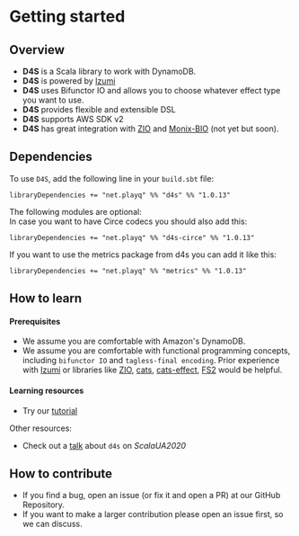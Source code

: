 # Getting started

## Overview
+ __D4S__ is a Scala library to work with DynamoDB.
+ __D4S__ is powered by [Izumi](https://izumi.7mind.io/latest/release/doc/index.html)
+ __D4S__ uses Bifunctor IO and allows you to choose whatever effect type you want to use.
+ __D4S__ provides flexible and extensible DSL 
+ __D4S__ supports AWS SDK v2
+ __D4S__ has great integration with [ZIO](https://zio.dev/) and [Monix-BIO](https://bio.monix.io/) (not yet but soon).

## Dependencies

To use `D4S`, add the following line in your `build.sbt` file:
```
libraryDependencies += "net.playq" %% "d4s" %% "1.0.13"
```

The following modules are optional:<br/>
In case you want to have Circe codecs you should also add this:
```
libraryDependencies += "net.playq" %% "d4s-circe" %% "1.0.13"
```
If you want to use the metrics package from d4s you can add it like this:
```
libraryDependencies += "net.playq" %% "metrics" %% "1.0.13"
```

## How to learn

#### Prerequisites
+ We assume you are comfortable with Amazon's DynamoDB.
+ We assume you are comfortable with functional programming concepts, including `bifunctor IO` and `tagless-final encoding`.
  Prior experience with [Izumi](https://izumi.7mind.io/latest/release/doc/index.html) or libraries like [ZIO](https://zio.dev/), [cats](https://typelevel.org/cats/), [cats-effect](https://typelevel.org/cats-effect/),
  [FS2](https://fs2.io/) would be helpful.

#### Learning resources
+ Try our [tutorial](tutorial.md)

Other resources:
+ Check out a [talk](https://www.youtube.com/watch?v=SGlQhN8CMIs&t=6s) about `d4s` on _ScalaUA2020_

## How to contribute
+ If you find a bug, open an issue (or fix it and open a PR) at our GitHub Repository.
+ If you want to make a larger contribution please open an issue first, so we can discuss.

